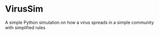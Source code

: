 # VirusSim
A simple Python simulation on how a virus spreads in a simple community with simplified rules
